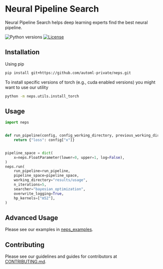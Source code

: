 # Neural Pipeline Search

Neural Pipeline Search helps deep learning experts find the best neural pipeline.

![Python versions](https://img.shields.io/badge/python-3.7-informational)
[![License](https://img.shields.io/badge/license-MIT-informational)](LICENSE)

## Installation

Using pip

```bash
pip install git+https://github.com/automl-private/neps.git
```

To install specific versions of torch (e.g., cuda enabled versions) you might want to use our utility

```bash
python -m neps.utils.install_torch
```

## Usage

```python
import neps


def run_pipeline(config, config_working_directory, previous_working_directory):
    return {"loss": config["x"]}


pipeline_space = dict(
    x=neps.FloatParameter(lower=0, upper=1, log=False),
)
neps.run(
    run_pipeline=run_pipeline,
    pipeline_space=pipeline_space,
    working_directory="results/usage",
    n_iterations=5,
    searcher="bayesian_optimization",
    overwrite_logging=True,
    hp_kernels=["m52"],
)
```

## Advanced Usage

Please see our examples in [neps_examples](neps_examples).

## Contributing

Please see our guidelines and guides for contributors at [CONTRIBUTING.md](CONTRIBUTING.md).
